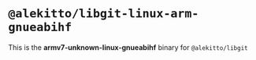 # `@alekitto/libgit-linux-arm-gnueabihf`

This is the **armv7-unknown-linux-gnueabihf** binary for `@alekitto/libgit`
